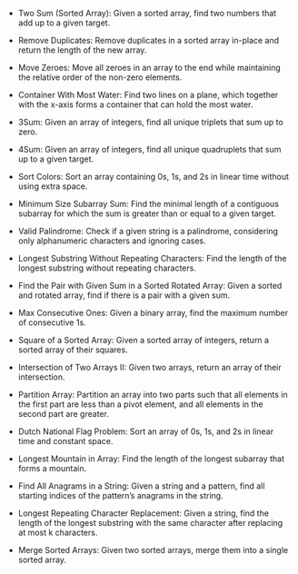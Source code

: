  - Two Sum (Sorted Array): Given a sorted array, find two numbers that add up to a given target.

 - Remove Duplicates: Remove duplicates in a sorted array in-place and return the length of the new array.

 - Move Zeroes: Move all zeroes in an array to the end while maintaining the relative order of the non-zero elements.

 - Container With Most Water: Find two lines on a plane, which together with the x-axis forms a container that can hold the most water.

 - 3Sum: Given an array of integers, find all unique triplets that sum up to zero.

 - 4Sum: Given an array of integers, find all unique quadruplets that sum up to a given target.

 - Sort Colors: Sort an array containing 0s, 1s, and 2s in linear time without using extra space.

 - Minimum Size Subarray Sum: Find the minimal length of a contiguous subarray for which the sum is greater than or equal to a given target.

 - Valid Palindrome: Check if a given string is a palindrome, considering only alphanumeric characters and ignoring cases.

 - Longest Substring Without Repeating Characters: Find the length of the longest substring without repeating characters.

 - Find the Pair with Given Sum in a Sorted Rotated Array: Given a sorted and rotated array, find if there is a pair with a given sum.

 - Max Consecutive Ones: Given a binary array, find the maximum number of consecutive 1s.

 - Square of a Sorted Array: Given a sorted array of integers, return a sorted array of their squares.

 - Intersection of Two Arrays II: Given two arrays, return an array of their intersection.

 - Partition Array: Partition an array into two parts such that all elements in the first part are less than a pivot element, and all elements in the second part are greater.

 - Dutch National Flag Problem: Sort an array of 0s, 1s, and 2s in linear time and constant space.

 - Longest Mountain in Array: Find the length of the longest subarray that forms a mountain.

 - Find All Anagrams in a String: Given a string and a pattern, find all starting indices of the pattern’s anagrams in the string.

 - Longest Repeating Character Replacement: Given a string, find the length of the longest substring with the same character after replacing at most k characters.

 - Merge Sorted Arrays: Given two sorted arrays, merge them into a single sorted array.